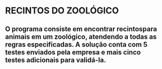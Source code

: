 # RECINTOS DO ZOOLÓGICO
## O programa consiste em encontrar recintospara animais em um zoológico, atendendo a todas as regras especificadas. A solução conta com 5 testes enviados pela empresa e mais cinco testes adicionais para validá-la.
